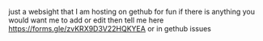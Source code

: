 just a websight that I am hosting on gethub for fun if there is anything you would want me to add or edit then tell me here https://forms.gle/zvKRX9D3V22HQKYEA or in gethub issues
